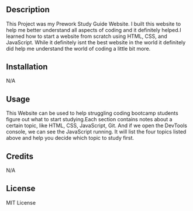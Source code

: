
# <Prework-Study-Guide>

## Description

This Project was my Prework Study Guide Website. I built this website to help me better understand all aspects of coding and it definitely helped.I learned how to start a website from scratch using HTML, CSS, and JavaScript. While it definitely isnt the best website in the world it definitely did help me understand the world of coding a little bit more.


## Installation

N/A

## Usage

This Website can be used to help struggling coding bootcamp students figure out what to start studying.Each section contains notes about a certain topic, like HTML, CSS, JavaScript, Git. And if we open the DevTools console, we can see the JavaScript running. It will list the four topics listed above and help you decide which topic to study first.

## Credits

N/A

## License

MIT License


